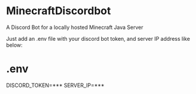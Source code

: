 # MinecraftDiscordbot
 A Discord Bot for a locally hosted Minecraft Java Server


Just add an .env file with your discord bot token, and server IP address like below:

# .env
DISCORD_TOKEN=***
SERVER_IP=***
